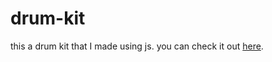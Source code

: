 # drum-kit
this a drum kit that I made using js. you can check it out [here](https://drum-kit-mauve.vercel.app/).

